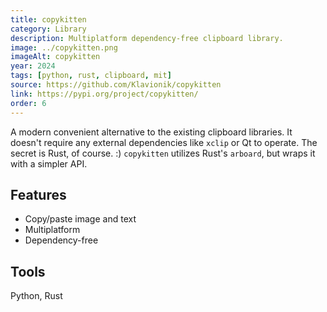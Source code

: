 ```yaml
---
title: copykitten
category: Library
description: Multiplatform dependency-free clipboard library.
image: ../copykitten.png
imageAlt: copykitten
year: 2024
tags: [python, rust, clipboard, mit]
source: https://github.com/Klavionik/copykitten
link: https://pypi.org/project/copykitten/
order: 6
---
```


A modern convenient alternative to the existing clipboard libraries. It doesn't require any external dependencies
like `xclip` or Qt to operate. The secret is Rust, of course. :) `copykitten` utilizes Rust's `arboard`, but wraps it 
with a simpler API.

## Features

- Copy/paste image and text
- Multiplatform
- Dependency-free

## Tools

Python, Rust
